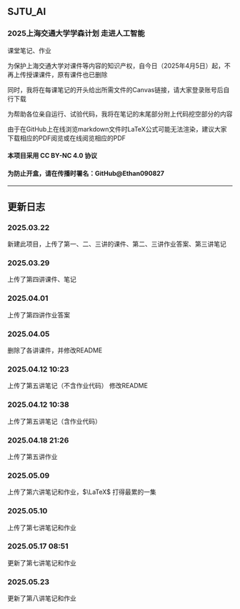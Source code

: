 ## SJTU_AI

### 2025上海交通大学学森计划 走进人工智能

课堂笔记、作业

为保护上海交通大学对课件等内容的知识产权，自今日（2025年4月5日）起，不再上传授课课件，原有课件也已删除

同时，我将在每课笔记的开头给出所需文件的Canvas链接，请大家登录账号后自行下载

为帮助各位亲自运行、试验代码，我将在笔记的末尾部分附上代码挖空部分的内容

由于在GitHub上在线浏览markdown文件时LaTeX公式可能无法渲染，建议大家下载相应的PDF阅览或在线阅览相应的PDF

#### 本项目采用 CC BY-NC 4.0 协议

#### 为防止开盒，请在传播时署名：GitHub@Ethan090827

---


## 更新日志

### 2025.03.22

新建此项目，上传了第一、二、三讲的课件、第二、三讲作业答案、第三讲笔记

### 2025.03.29

上传了第四讲课件、笔记

### 2025.04.01

上传了第四讲作业答案

### 2025.04.05

删除了各讲课件，并修改README

### 2025.04.12 10:23

上传了第五讲笔记（不含作业代码）
修改README

### 2025.04.12 10:38

上传了第五讲笔记（含作业代码）

### 2025.04.18 21:26

上传了第五讲作业

### 2025.05.09

上传了第六讲笔记和作业，$\LaTeX$ 打得最累的一集

### 2025.05.10

上传了第七讲笔记和作业

### 2025.05.17 08:51

更新了第七讲笔记和作业

### 2025.05.23

更新了第八讲笔记和作业
